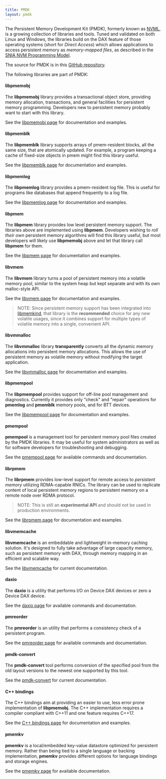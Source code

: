 ```yaml
---
title: PMDK
layout: pmdk
---
```

The Persistent Memory Development Kit (PMDK),
formerly known as [NVML](http://pmem.io/2017/12/11/NVML-is-now-PMDK.html),
is a growing collection of libraries and tools.
Tuned and validated on both Linux and Windows, the libraries build on
the DAX feature of those operating systems (short for _Direct Access_)
which allows applications to access persistent memory as _memory-mapped files_,
as described in the
[SNIA NVM Programming Model](https://www.snia.org/sites/default/files/technical_work/final/NVMProgrammingModel_v1.2.pdf).

The source for PMDK is in this
[GitHub repository](https://github.com/pmem/pmdk/).

The following libraries are part of PMDK:

#### libpmemobj

The **libpmemobj** library provides a transactional object store,
providing memory allocation, transactions, and general facilities
for persistent memory programming.  Developers new to persistent
memory probably want to start with this library.

See the [libpmemobj page](libpmemobj) for documentation and examples.

#### libpmemblk

The **libpmemblk** library supports arrays of pmem-resident blocks,
all the same size, that are atomically updated.  For example, a
program keeping a cache of fixed-size objects in pmem might find
this library useful.

See the [libpmemblk page](libpmemblk) for documentation and examples.

#### libpmemlog

The **libpmemlog** library provides a pmem-resident log file.
This is useful for programs like databases that append frequently
to a log file.

See the [libpmemlog page](libpmemlog) for documentation and examples.

#### libpmem

The **libpmem** library provides low level persistent memory support.
The libraries above are implemented using **libpmem**.  Developers
wishing to _roll their own_ persistent memory algorithms will find
this library useful, but most developers will likely use **libpmemobj**
above and let that library call **libpmem** for them.

See the [libpmem page](libpmem) for documentation and examples.

#### libvmem

The **libvmem** library turns a pool of persistent memory into a
volatile memory pool, similar to the system heap but kept separate
and with its own malloc-style API.

See the [libvmem page](libvmem) for documentation and examples.

>NOTE:
Since persistent memory support
has been integrated into [libmemkind](https://github.com/memkind/memkind),
that library is the **recommended** choice for any new volatile usages,
since it combines support for multiple types of volatile memory into
a single, convenient API.

#### libvmmalloc

The **libvmmalloc** library **transparently** converts all the dynamic
memory allocations into persistent memory allocations.  This allows the use
of persistent memory as volatile memory without modifying the target
application.

See the [libvmmalloc page](libvmmalloc) for documentation and examples.

#### libpmempool

The **libpmempool** provides support for off-line pool management and
diagnostics.  Currently it provides only "check" and "repair" operations
for **pmemlog** and **pmemblk** memory pools, and for BTT devices.

See the [libpmempool page](libpmempool) for documentation and examples.

#### pmempool

**pmempool** is a management tool for persistent memory pool files created
by the PMDK libraries. It may be useful for system administrators as well
as for software developers for troubleshooting and debugging.

See the [pmempool page](pmempool) for available commands and documentation.

#### librpmem

The **librpmem** provides low-level support for remote access to
_persistent memory_ utilizing RDMA-capable RNICs. The library can be
used to replicate content of local persistent memory regions to
persistent memory on a remote node over RDMA protocol.

>NOTE:
This is still an **experimental API** and should not be used in production
environments.

See the [librpmem page](librpmem) for documentation and examples.

#### libvmemcache

**libvmemcache** is an embeddable and lightweight in-memory caching solution.
It's designed to fully take advantage of large capacity memory, such as
persistent memory with DAX, through memory mapping in an efficient
and scalable way.

See the [libvmemcache](https://pmem.io/vmemcache/manpages/master/vmemcache.3.html)
for current documentation.

#### daxio

The **daxio** is a utility that performs I/O on Device DAX devices or zero
a Device DAX device.

See the [daxio page](daxio) for available commands and documentation.

#### pmreorder

The **pmreorder** is an utility that performs a consistency check of a persistent program.

See the [pmreorder page](pmreorder) for available commands and documentation.

#### pmdk-convert

The **pmdk-convert** tool performs conversion of the specified pool
from the old layout versions to the newest one supported by this tool.

See the [pmdk-convert](https://pmem.io/pmdk-convert/manpages/master/pmdk-convert.1.html)
for current documentation.

#### C++ bindings

The C++ bindings aim at providing an easier to use, less error prone
implementation of **libpmemobj**. The C++ implementation requires a compiler
compliant with C++11 and one feature requires C++17.

See the [C++ bindings page](cpp_obj) for documentation and examples.

#### pmemkv

**pmemkv** is a local/embedded key-value datastore optimized for persistent memory.
Rather than being tied to a single language or backing implementation,
**pmemkv** provides different options for language bindings and storage engines.

See the [pmemkv page](http://pmem.io/pmemkv/index.html) for available documentation.
